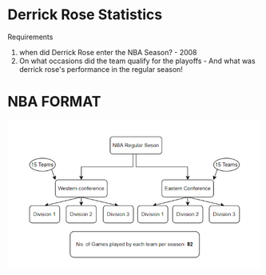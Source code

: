# Derrick Rose Statistics
 

 Requirements
 1. when did Derrick Rose enter the NBA Season? - 2008
 2. On what occasions did the team qualify for the playoffs - And what was derrick rose's performance in the regular season!

# NBA FORMAT
![NBA_FORMAT](3_Material/NBA_Flowchart.png)